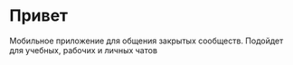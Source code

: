 # Привет

Мобильное приложение для общения закрытых сообществ. Подойдет для учебных, рабочих и личных чатов


